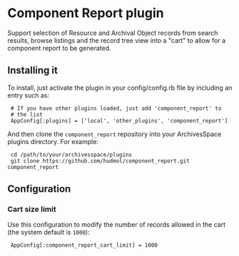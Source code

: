 Component Report plugin
=======================

Support selection of Resource and Archival Object records from search results, 
browse listings and the record tree view into a "cart" to allow for a component 
report to be generated.

## Installing it

To install, just activate the plugin in your config/config.rb file by
including an entry such as:

     # If you have other plugins loaded, just add 'component_report' to
     # the list
     AppConfig[:plugins] = ['local', 'other_plugins', 'component_report']

And then clone the `component_report` repository into your
ArchivesSpace plugins directory.  For example:

     cd /path/to/your/archivesspace/plugins
     git clone https://github.com/hudmol/component_report.git component_report


## Configuration

### Cart size limit

Use this configuration to modify the number of records allowed in the cart (the system default is `1000`):

     AppConfig[:component_report_cart_limit] = 1000

